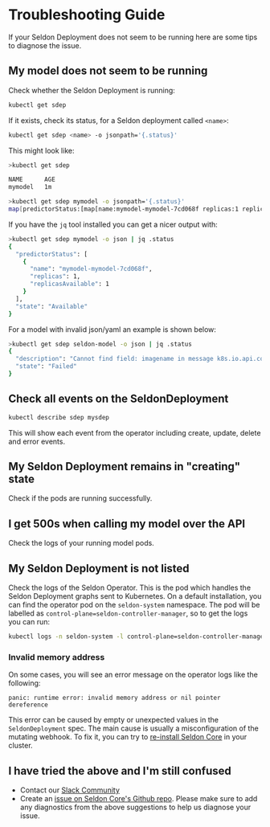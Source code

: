 # Troubleshooting Guide

If your Seldon Deployment does not seem to be running here are some tips to
diagnose the issue.

## My model does not seem to be running

Check whether the Seldon Deployment is running:

```bash
kubectl get sdep
```

If it exists, check its status, for a Seldon deployment called `<name>`:

```bash
kubectl get sdep <name> -o jsonpath='{.status}'
```

This might look like:

```bash
>kubectl get sdep

NAME      AGE
mymodel   1m

>kubectl get sdep mymodel -o jsonpath='{.status}'
map[predictorStatus:[map[name:mymodel-mymodel-7cd068f replicas:1 replicasAvailable:1]] state:Available]
```

If you have the `jq` tool installed you can get a nicer output with:

```bash
>kubectl get sdep mymodel -o json | jq .status
{
  "predictorStatus": [
    {
      "name": "mymodel-mymodel-7cd068f",
      "replicas": 1,
      "replicasAvailable": 1
    }
  ],
  "state": "Available"
}
```

For a model with invalid json/yaml an example is shown below:

```bash
>kubectl get sdep seldon-model -o json | jq .status
{
  "description": "Cannot find field: imagename in message k8s.io.api.core.v1.Container",
  "state": "Failed"
}
```

## Check all events on the SeldonDeployment

```bash
kubectl describe sdep mysdep
```

This will show each event from the operator including create, update, delete
and error events.

## My Seldon Deployment remains in "creating" state

Check if the pods are running successfully.

## I get 500s when calling my model over the API

Check the logs of your running model pods.

## My Seldon Deployment is not listed

Check the logs of the Seldon Operator.
This is the pod which handles the Seldon Deployment graphs sent to Kubernetes.
On a default installation, you can find the operator pod on the `seldon-system`
namespace.
The pod will be labelled as `control-plane=seldon-controller-manager`, so to
get the logs you can run:

```bash
kubectl logs -n seldon-system -l control-plane=seldon-controller-manager
```

### Invalid memory address

On some cases, you will see an error message on the operator logs like the
following:

```
panic: runtime error: invalid memory address or nil pointer dereference
```

This error can be caused by empty or unexpected values in the
`SeldonDeployment` spec.
The main cause is usually a misconfiguration of the mutating webhook.
To fix it, you can try to [re-install Seldon Core](./install.md) in your
cluster.

## I have tried the above and I'm still confused

- Contact our [Slack Community](https://join.slack.com/t/seldondev/shared_invite/enQtMzA2Mzk1Mzg0NjczLTJlNjQ1NTE5Y2MzMWIwMGUzYjNmZGFjZjUxODU5Y2EyMDY0M2U3ZmRiYTBkOTRjMzZhZjA4NjJkNDkxZTA2YmU)
- Create an [issue on Seldon Core's Github repo](https://github.com/SeldonIO/seldon-core/issues).
  Please make sure to add any diagnostics from the above suggestions to help us
  diagnose your issue.
